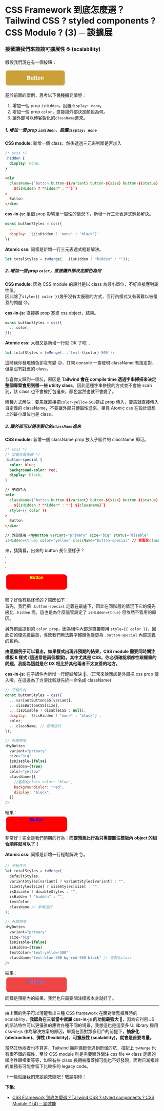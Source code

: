 # CSS Framework 到底怎麼選？Tailwind CSS ? styled components ? CSS Module ? (3) ─ 談擴展

### 接著讓我們來談談可擴展性 ☕ (scalability)

假設我們現在有一個按鈕：

<img src="../../../images/atomic-cssInJs-cssModule/btn_basic.PNG" width="200" >

基於前面的案例，思考以下幾種擴充情境：

1. 增加一個 prop `isHidden`，設置`display: none`。
2. 增加一個 prop `color`，直接讓外部決定顏色為何。
3. 讓外部可以傳客製化的`className`進來。

##### 1. 增加一個 prop `isHidden`，設置`display: none`

**CSS module:** 新增一個 class，然後透過三元來判斷是否加入<br>

```css
/* scss */
.hidden {
  display: none;
}
```

```html
<div
  className={`button button-${variant} button-${size} button-${status}
    ${isHidden ? "hidden" : ""}`}
>
  Button
</div>
```

**css-in-js:** 單個 prop 影響單一屬性的情況下，新增一行三元表達式輕鬆解決。<br>

```js
const buttonStyles = css({
  ...
  display: `${isHidden ? 'none' : 'block'}`
})
```

**Atomic css:** 同樣是新增一行三元表達式輕鬆解決。<br>

```js
let totalStyles = twMerge(...(isHidden ? "hidden" : ""));
```

##### 2. 增加一個 prop `color`，直接讓外部決定顏色為何

**CSS module:** 因為 CSS module 的設計是以 class 為最小單位，不好直接應對屬性值。<br>
因此除了`style={{ color }}`幾乎沒有太優雅的方式，但行內樣式又有著難以被覆蓋的問題 😓。<br>

**css-in-js:** 直接將 prop 塞進 css object，結束。<br>

```js
const buttonStyles = css({
  ...color,
});
```

**Atomic css:** 大概又是新增一行就 OK 了吧...<br>

```js
let totalStyles = twMerge(...`text-${color}-500`);
```

這時候你發現顏色卻沒有變 😥，打開 console 一查發現 className 有指定對，但是沒有對應的 class。<br>

恭喜你又踩到一個坑，原因是 **Tailwind 會在 compile time 透過字串掃描來決定整個專案會用到哪一些 utility class**，因此這種字串拼接的方式並不會被 scan 到，該 class 也不會被打包進來，顏色當然也就不會變了。<br>

兩種方式解決：要馬就直接把`color-yellow-500`當成 prop 傳入，要馬就直接傳入自定義的 className，不要讓外部只傳屬性進來，畢竟 Atomic css 在設計思想上的最小單位也是 class。

##### 3. 讓外部可以傳客製化的`className`進來

**CSS module:** 新增一個 className prop 放入子組件的 className 即可。<br>

```css
/* scss */
/* 定義在最後面 */
.button-special {
  color: blue;
  background-color: red;
  display: block;
}
```

```html
// 子組件內
<div
  className={`button button-${variant} button-${size} button-${status}
    ${isHidden ? "hidden" : ""} ${className}`}
  style={{ color }}
>
  Button
</div>
```

```html
// 外部使用 <MyButton variant="primary" size="big" status="disable"
isHidden={true} color="yellow" className="button-special" // 客製化class />
```

來，猜猜看，出來的 button 長什麼樣子？<br>
.<br>
.<br>
.<br>

![button images](../../../images/atomic-cssInJs-cssModule/buttonCssModule.png)

嗯？好像有點怪怪的？原因如下：<br>
首先，我們把 `.button-special` 定義在最底下，因此在同階層的情況下它的優先級比 `.hidden` 高，這也是為什麼儘管設定了 `isHidden={true}` 但依然不管用的原因。<br>

另外前面提到的 `color prop`，因為組件內部是直接套用 `style={{ color }}`，因此它的優先級最高，導致我們無法將字體顏色變更為 `.button-special` 內部定義的藍色。

**由這個例子可以看出，如果樣式出現非預期的結果，CSS module 需要同時關注模板 & 樣式 (這通常是兩個檔案)，其中尤其是 CSS，你必須確認順序性跟權重的問題，我認為這就是它 DX 相比於其他兩者不太友善的地方。**

**css-in-js:** 在子組件內新增一行輕鬆解決 👊。(正常來說應該是外部把 css prop 傳入啦，在這邊為了方便比較就先統一命名成 className)<br>

```js
// 子組件內
const buttonStyles = css({
  ...variantButtonCSS[variant],
  ...sizeButtonCSS[size],
  ...(isDisable ? disableCSS : null),
  display: `${isHidden ? "none" : "block"}`,
  color,
  ...className, // 新增這行
});
```

```js
// 外部使用
<MyButton
  variant="primary"
  size="big"
  isDisable={false}
  isHidden={true}
  color="yellow"
  className={{
    //客製化class color: "blue",
    backgroundColor: "red",
    display: "block",
  }}
/>
```

結果：<br>
![button images](../../../images/atomic-cssInJs-cssModule/buttonCssInJs.png)<br>
非常好！完全是我們預期的行為！**而要預測此行為只需要關注模板內 object 的組合順序就可以了！**

**Atomic css:** 同樣是新增一行輕鬆解決 👌。<br>

```js
// 子組件內
let totalStyles = twMerge(
  defaultStyles,
  variantStyles[variant] ? variantStyles[variant] : "",
  sizeStyles[size] ? sizeStyles[size] : "",
  isDisable ? disableStyles : "",
  isHidden ? "hidden" : "",
  textColor,
  className // 新增這行
);
```

```js
// 外部使用
<MyButton
  variant="primary"
  size="big"
  isDisable={false}
  isHidden={true}
  textColor="text-yellow-500"
  className="text-blue-500 bg-red-500 block" // 客製化class
/>
```

結果：<br>
![button images](../../../images/atomic-cssInJs-cssModule/buttonAtomicCss.png)<br>
同樣是預期內的結果，我們也只需要關注模板本身就好了。

---

由上面的例子可以清楚看出三種 CSS framework 在面對業務擴展時的 scalability，**我認為在三者當中就屬 css-in-js 的功能最強大 💪**，因為它利用 JS 的語法特性可以更優雅的應對各種不同的場景，我想這也是這麼多 UI library 採用 css-in-js 作為解決方案的原因，畢竟在面對眾多用戶的前提下，**抽象化 (abstraction)、彈性 (flexibility)、可擴展性 (scalability)，就會是首要考量。**<br>

當然其他兩者也不算差，Tailwind 撇除偶爾會遇到奇怪的坑，搭配上 `twMerge` 也有很不錯的彈性，至於 CSS module 則是需要額外關注 css file 中 class 定義的順序性跟權重等等，如果有些 class 長期被覆蓋掉可能也不好發現，面對日漸複雜的業務有可能會留下比較多的 legacy code。

下一篇就讓我們來談談效能吧！敬請期待！

**下集:**

- [CSS Framework 到底怎麼選？Tailwind CSS ? styled components ? CSS Module ? (4) ─ 談效能](https://yuanwu0000.github.io/zachary-gitbook/articles/css/atomic-cssInJs-cssModule/performance.html)
